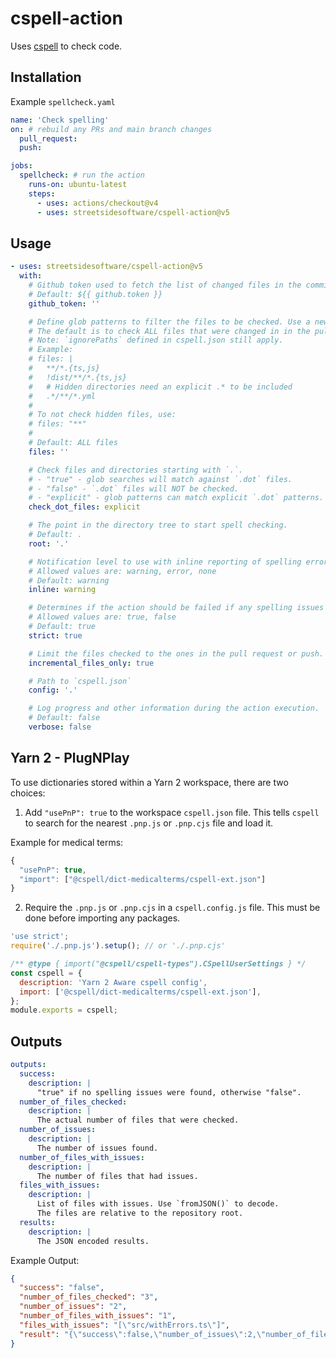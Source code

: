 # cspell-action

Uses [cspell](https://github.com/streetsidesoftware/cspell/tree/main/packages/cspell) to check code.

## Installation

Example `spellcheck.yaml`

```yaml
name: 'Check spelling'
on: # rebuild any PRs and main branch changes
  pull_request:
  push:

jobs:
  spellcheck: # run the action
    runs-on: ubuntu-latest
    steps:
      - uses: actions/checkout@v4
      - uses: streetsidesoftware/cspell-action@v5
```

## Usage

```yaml
- uses: streetsidesoftware/cspell-action@v5
  with:
    # Github token used to fetch the list of changed files in the commit.
    # Default: ${{ github.token }}
    github_token: ''

    # Define glob patterns to filter the files to be checked. Use a new line between patterns to define multiple patterns.
    # The default is to check ALL files that were changed in in the pull_request or push.
    # Note: `ignorePaths` defined in cspell.json still apply.
    # Example:
    # files: |
    #   **/*.{ts,js}
    #   !dist/**/*.{ts,js}
    #   # Hidden directories need an explicit .* to be included
    #   .*/**/*.yml
    #
    # To not check hidden files, use:
    # files: "**"
    #
    # Default: ALL files
    files: ''

    # Check files and directories starting with `.`.
    # - "true" - glob searches will match against `.dot` files.
    # - "false" - `.dot` files will NOT be checked.
    # - "explicit" - glob patterns can match explicit `.dot` patterns.
    check_dot_files: explicit

    # The point in the directory tree to start spell checking.
    # Default: .
    root: '.'

    # Notification level to use with inline reporting of spelling errors.
    # Allowed values are: warning, error, none
    # Default: warning
    inline: warning

    # Determines if the action should be failed if any spelling issues are found.
    # Allowed values are: true, false
    # Default: true
    strict: true

    # Limit the files checked to the ones in the pull request or push.
    incremental_files_only: true

    # Path to `cspell.json`
    config: '.'

    # Log progress and other information during the action execution.
    # Default: false
    verbose: false
```

## Yarn 2 - PlugNPlay

To use dictionaries stored within a Yarn 2 workspace, there are two choices:

1. Add `"usePnP": true` to the workspace `cspell.json` file. This tells `cspell` to search for the
   nearest `.pnp.js` or `.pnp.cjs` file and load it.

Example for medical terms:

```js
{
  "usePnP": true,
  "import": ["@cspell/dict-medicalterms/cspell-ext.json"]
}
```

2. Require the `.pnp.js` or `.pnp.cjs` in a `cspell.config.js` file.
   This must be done before importing any packages.

```js
'use strict';
require('./.pnp.js').setup(); // or './.pnp.cjs'

/** @type { import("@cspell/cspell-types").CSpellUserSettings } */
const cspell = {
  description: 'Yarn 2 Aware cspell config',
  import: ['@cspell/dict-medicalterms/cspell-ext.json'],
};
module.exports = cspell;
```

## Outputs

```yaml
outputs:
  success:
    description: |
      "true" if no spelling issues were found, otherwise "false".
  number_of_files_checked:
    description: |
      The actual number of files that were checked.
  number_of_issues:
    description: |
      The number of issues found.
  number_of_files_with_issues:
    description: |
      The number of files that had issues.
  files_with_issues:
    description: |
      List of files with issues. Use `fromJSON()` to decode.
      The files are relative to the repository root.
  results:
    description: |
      The JSON encoded results.
```

Example Output:

```json
{
  "success": "false",
  "number_of_files_checked": "3",
  "number_of_issues": "2",
  "number_of_files_with_issues": "1",
  "files_with_issues": "[\"src/withErrors.ts\"]",
  "result": "{\"success\":false,\"number_of_issues\":2,\"number_of_files_checked\":3,\"files_with_issues\":[\"src/withErrors.ts\"]}"
}
```

<!---
cspell:ignore medicalterms

--->
